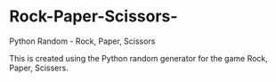# Rock-Paper-Scissors-
Python Random - Rock, Paper, Scissors 

This is created using the Python random generator for the game Rock, Paper, Scissers.  
